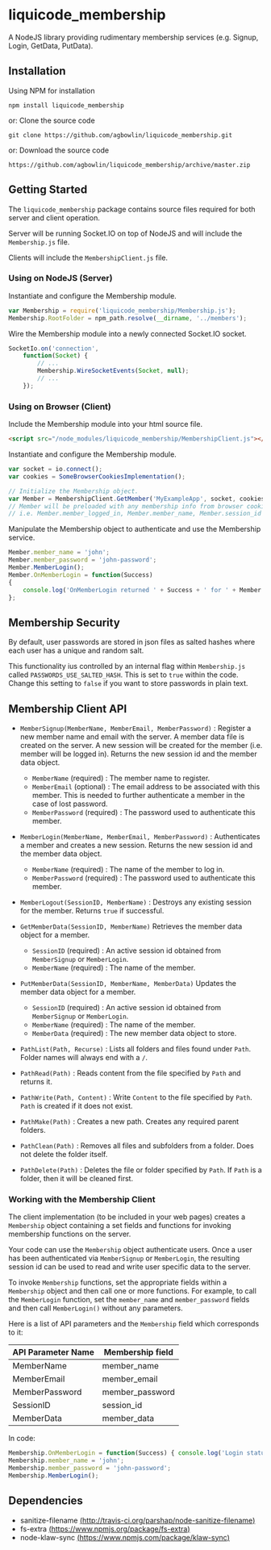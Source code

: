 

liquicode_membership
==========================================

A NodeJS library providing rudimentary membership services
(e.g. Signup, Login, GetData, PutData).


Installation
------------------------------------------

Using NPM for installation
```
npm install liquicode_membership
```
or: Clone the source code
```
git clone https://github.com/agbowlin/liquicode_membership.git
```
or: Download the source code
```
https://github.com/agbowlin/liquicode_membership/archive/master.zip
```


Getting Started
------------------------------------------

The `liquicode_membership` package contains source files required for
both server and client operation.

Server will be running Socket.IO on top of NodeJS and will include the
`Membership.js` file.

Clients will include the `MembershipClient.js` file.

### Using on NodeJS (Server)

Instantiate and configure the Membership module.
```javascript
var Membership = require('liquicode_membership/Membership.js');
Membership.RootFolder = npm_path.resolve(__dirname, '../members');
```

Wire the Membership module into a newly connected Socket.IO socket.
```javascript
SocketIo.on('connection',
	function(Socket) {
		// ...
		Membership.WireSocketEvents(Socket, null);
		// ...
	});
```


### Using on Browser (Client)

Include the Membership module into your html source file.
```html
<script src="/node_modules/liquicode_membership/MembershipClient.js"></script>
```

Instantiate and configure the Membership module.
```javascript
var socket = io.connect();
var cookies = SomeBrowserCookiesImplementation();

// Initialize the Membership object.
var Member = MembershipClient.GetMember('MyExampleApp', socket, cookies);
// Member will be preloaded with any membership info from browser cookies.
// i.e. Member.member_logged_in, Member.member_name, Member.session_id
```

Manipulate the Membership object to authenticate and use the Membership service.
```javascript
Member.member_name = 'john';
Member.member_password = 'john-password';
Member.MemberLogin();
Member.OnMemberLogin = function(Success)
{
	console.log('OnMemberLogin returned ' + Success + ' for ' + Member.member_name);
};
```


Membership Security
------------------------------------------

By default, user passwords are stored in json files as salted hashes where each
user has a unique and random salt.

This functionality ius controlled by an internal flag within `Membership.js`
called `PASSWORDS_USE_SALTED_HASH`. This is set to `true` within the code.
Change this setting to `false` if you want to store passwords in plain text.


Membership Client API
------------------------------------------

- `MemberSignup(MemberName, MemberEmail, MemberPassword)` :
	Register a new member name and email with the server.
	A member data file is created on the server.
	A new session will be created for the member (i.e. member will be logged in).
	Returns the new session id and the member data object.
	- `MemberName` (required) : The member name to register.
	- `MemberEmail` (optional) : The email address to be associated with this member.
		This is needed to further authenticate a member in the case of lost password.
	- `MemberPassword` (required) : The password used to authenticate this member.
- `MemberLogin(MemberName, MemberEmail, MemberPassword)` :
	Authenticates a member and creates a new session.
	Returns the new session id and the member data object.
	- `MemberName` (required) : The name of the member to log in.
	- `MemberPassword` (required) : The password used to authenticate this member.
- `MemberLogout(SessionID, MemberName)` :
	Destroys any existing session for the member.
	Returns `true` if successful.
- `GetMemberData(SessionID, MemberName)`
	Retrieves the member data object for a member.
	- `SessionID` (required) : An active session id obtained from `MemberSignup` or `MemberLogin`.
	- `MemberName` (required) : The name of the member.
- `PutMemberData(SessionID, MemberName, MemberData)`
	Updates the member data object for a member.
	- `SessionID` (required) : An active session id obtained from `MemberSignup` or `MemberLogin`.
	- `MemberName` (required) : The name of the member.
	- `MemberData` (required) : The new member data object to store.


- `PathList(Path, Recurse)` :
	Lists all folders and files found under `Path`.
	Folder names will always end with a `/`.
- `PathRead(Path)` :
	Reads content from the file specified by `Path` and returns it.
- `PathWrite(Path, Content)` :
	Write `Content` to the file specified by `Path`.
	`Path` is created if it does not exist.
- `PathMake(Path)` :
	Creates a new path.
	Creates any required parent folders.
- `PathClean(Path)` :
	Removes all files and subfolders from a folder.
	Does not delete the folder itself.
- `PathDelete(Path)` :
	Deletes the file or folder specified by `Path`.
	If `Path` is a folder, then it will be cleaned first.


### Working with the Membership Client

The client implementation (to be included in your web pages) creates a
`Membership` object containing a set fields and functions for invoking
membership functions on the server.

Your code can use the `Membership` object authenticate users.
Once a user has been authenticated via `MemberSignup` or `MemberLogin`, the
resulting session id can be used to read and write user specific data
to the server.

To invoke `Membership` functions, set the appropriate fields within a `Membership`
object and then call one or more functions. For example, to call the `MemberLogin`
function, set the `member_name` and `member_password` fields and then call
`MemberLogin()` without any parameters.

Here is a list of API parameters and the `Membership` field which corresponds to it:

API Parameter Name		| Membership field
------------------------|------------------------
MemberName				| member_name
MemberEmail				| member_email
MemberPassword			| member_password
SessionID				| session_id
MemberData				| member_data

In code:
```javascript
Membership.OnMemberLogin = function(Success) { console.log('Login status: ' + Success); };
Membership.member_name = 'john';
Membership.member_password = 'john-password';
Membership.MemberLogin();
```


Dependencies
------------------------------------------

- sanitize-filename [(http://travis-ci.org/parshap/node-sanitize-filename)](http://travis-ci.org/parshap/node-sanitize-filename)
- fs-extra [(https://www.npmjs.org/package/fs-extra)](https://www.npmjs.org/package/fs-extra)
- node-klaw-sync [(https://www.npmjs.com/package/klaw-sync)](https://www.npmjs.com/package/klaw-sync)


